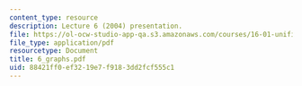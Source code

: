```yaml
---
content_type: resource
description: Lecture 6 (2004) presentation.
file: https://ol-ocw-studio-app-qa.s3.amazonaws.com/courses/16-01-unified-engineering-i-ii-iii-iv-fall-2005-spring-2006/88421ff0ef3219e7f9183dd2fcf555c1_6_graphs.pdf
file_type: application/pdf
resourcetype: Document
title: 6_graphs.pdf
uid: 88421ff0-ef32-19e7-f918-3dd2fcf555c1
---
```

